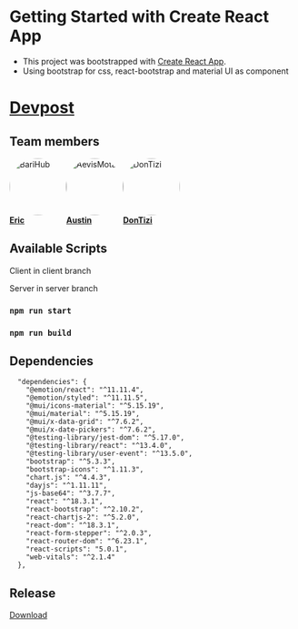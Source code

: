 # Getting Started with Create React App

- This project was bootstrapped with [Create React App](https://github.com/facebook/create-react-app).
- Using bootstrap for css, react-bootstrap and material UI as component


# [Devpost](https://devpost.com/software/mockterview?ref_content=my-projects-tab&ref_feature=my_projects)

## Team members

<!-- ALL-CONTRIBUTORS-LIST:START - Do not remove or modify this section -->
<!-- prettier-ignore-start -->
<!-- markdownlint-disable -->

<!-- markdownlint-restore -->
<!-- prettier-ignore-end -->

<!-- ALL-CONTRIBUTORS-LIST:END -->

<div style="display: flex; ">

  <!-- Add this block for each contributor -->
  <div>
    <img src="https://avatars.githubusercontent.com/u/91577770?v=4" alt="BariHub" width="100" style="text-decoration: none;display:inline-block; border-radius: 50%;">
    <br>
    <a href="https://github.com/Lawnless1"><strong>Eric</strong></a>
  </div>
  <!-- End contributor block -->

  <!-- Add more contributor blocks as needed -->

  <div>
    <img src="https://avatars.githubusercontent.com/u/54916212?v=4" alt="AevisMotax" width="100" style="text-decoration: none;display:inline-block; border-radius: 50%;">
    <br>
    <a href="https://github.com/austinkol"><strong>Austin</strong></strong></a>
  </div>
  <!-- End contributor block -->

  <!-- Add more contributor blocks as needed -->

  <div>
    <img src="https://avatars.githubusercontent.com/u/66443081?v=4" alt="DonTizi" width="100" style="text-decoration: none;display:inline-block; border-radius: 50%;">
    <br>
    <a href="https://github.com/DonTizi"><strong>DonTizi</strong></a>
  </div>
  <!-- End contributor block -->

  <!-- Add more contributor blocks as needed -->

</div>





## Available Scripts

Client in client branch

Server in server branch


### `npm run start`


### `npm run build`

## Dependencies

```
  "dependencies": {
    "@emotion/react": "^11.11.4",
    "@emotion/styled": "^11.11.5",
    "@mui/icons-material": "^5.15.19",
    "@mui/material": "^5.15.19",
    "@mui/x-data-grid": "^7.6.2",
    "@mui/x-date-pickers": "^7.6.2",
    "@testing-library/jest-dom": "^5.17.0",
    "@testing-library/react": "^13.4.0",
    "@testing-library/user-event": "^13.5.0",
    "bootstrap": "^5.3.3",
    "bootstrap-icons": "^1.11.3",
    "chart.js": "^4.4.3",
    "dayjs": "^1.11.11",
    "js-base64": "^3.7.7",
    "react": "^18.3.1",
    "react-bootstrap": "^2.10.2",
    "react-chartjs-2": "^5.2.0",
    "react-dom": "^18.3.1",
    "react-form-stepper": "^2.0.3",
    "react-router-dom": "^6.23.1",
    "react-scripts": "5.0.1",
    "web-vitals": "^2.1.4"
  },
```

## Release
[Download](https://github.com/withziang/webDev-frontend-template-jsx-react-bootstrap/archive/refs/tags/v1.0.0.zip)
